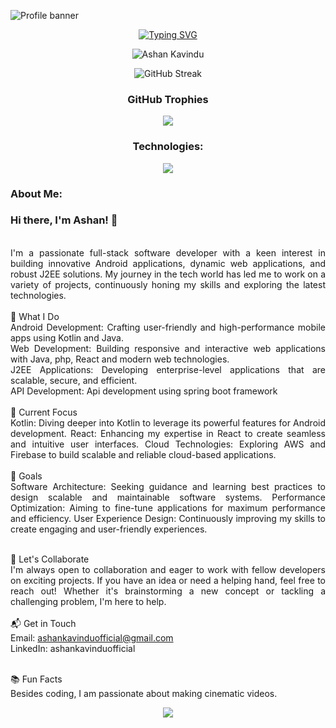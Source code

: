 
![Profile banner](https://i.imgur.com/VNP2tTx.gif)
<div align="center">

[![Typing SVG](<https://readme-typing-svg.demolab.com?font=Fira+Code&pause=E0FBE2&color=E0FBE2&center=true&random=false&width=1000&lines=I'm+Ashan+Kavindu;𝗕𝗦𝗰+(Hons)+Software+Engineering+Undergraduate>)](https://git.io/typing-svg)

<p align="center"> <img src="https://komarev.com/ghpvc/?username=Ashan-TUF&label=Profile%20views&color=0d1117&style=for-the-badge" alt="Ashan Kavindu" /> </p>

![GitHub Streak](https://streak-stats.demolab.com?user=Ashan-TUF&theme=github-dark&hide_border=true&card_width=1000)

### GitHub Trophies

![](https://github-profile-trophy.vercel.app/?username=Ashan-TUF&theme=darkhub&no-frame=true&no-bg=false&margin-w=4)

### Technologies:

<p align="center">
  <a href="#">
    <img src="https://skillicons.dev/icons?i=androidstudio,idea,vscode,visualstudio,postman,spring,cloudflare,codepen,css,bootstrap,firebase,git,github,html,java,js,dart,maven,php,react,stackoverflow,xd,figma,mysql" />
  </a>
</p>
<div align="justify">

### About Me:

### Hi there, I'm Ashan! 👋
<br>
I'm a passionate full-stack software developer with a keen interest in building innovative Android applications, dynamic web applications, and robust J2EE solutions. My journey in the tech world has led me to work on a variety of projects, continuously honing my skills and exploring the latest technologies.
<br>
<br>
</div>
<div align="justify">
🚀 What I Do
<br>
Android Development: Crafting user-friendly and high-performance mobile apps using Kotlin and Java.
<br>
Web Development: Building responsive and interactive web applications with Java, php, React and modern web technologies.
<br>
J2EE Applications: Developing enterprise-level applications that are scalable, secure, and efficient.
<br>
API Development: Api development using spring boot framework
<br>
<br>
🌟 Current Focus
<br>
Kotlin: Diving deeper into Kotlin to leverage its powerful features for Android development.
React: Enhancing my expertise in React to create seamless and intuitive user interfaces.
Cloud Technologies: Exploring AWS and Firebase to build scalable and reliable cloud-based applications.
<br>
<br>
🎯 Goals
<br>
Software Architecture: Seeking guidance and learning best practices to design scalable and maintainable software systems.
Performance Optimization: Aiming to fine-tune applications for maximum performance and efficiency.
User Experience Design: Continuously improving my skills to create engaging and user-friendly experiences.
<br>
<br>

🤝 Let's Collaborate
<br>
I'm always open to collaboration and eager to work with fellow developers on exciting projects. If you have an idea or need a helping hand, feel free to reach out! Whether it's brainstorming a new concept or tackling a challenging problem, I'm here to help.
<br>
<br>
📬 Get in Touch
<br>
Email: ashankavinduofficial@gmail.com
<br>
LinkedIn: ashankavinduofficial
<br>
<br>

📚 Fun Facts
<br>
Besides coding, I am passionate about making cinematic videos.</div>

![](https://camo.githubusercontent.com/6eb5b9d9812fc7746befadf01f6f7bed922555c353f968a51c709ba8b486e8a8/68747470733a2f2f63617073756c652d72656e6465722e76657263656c2e6170702f6170693f747970653d776176696e6726636f6c6f723d6772616469656e74266865696768743d38302673656374696f6e3d666f6f746572)
</div>
